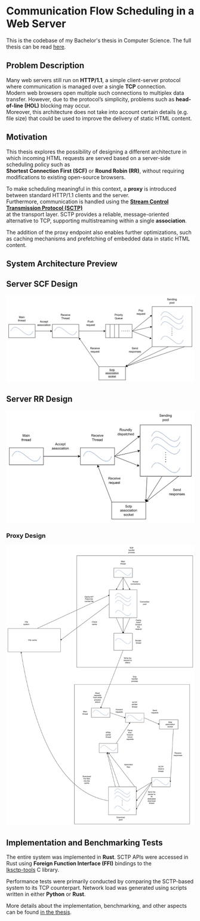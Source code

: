 # Communication Flow Scheduling in a Web Server

This is the codebase of my Bachelor's thesis in Computer Science. The full thesis can be read [here](README_RESOURCES/Communication_Flow_Scheduling_in_a_Web_Server.pdf).

## Problem Description

Many web servers still run on **HTTP/1.1**, a simple client-server protocol where communication is managed over a single **TCP** connection.  
Modern web browsers open multiple such connections to multiplex data transfer. However, due to the protocol’s simplicity, problems such as **head-of-line (HOL)** blocking may occur.  
Moreover, this architecture does not take into account certain details (e.g. file size) that could be used to improve the delivery of static HTML content.

## Motivation

This thesis explores the possibility of designing a different architecture in which incoming HTML requests are served based on a server-side scheduling policy such as  
**Shortest Connection First (SCF)** or **Round Robin (RR)**, without requiring modifications to existing open-source browsers.

To make scheduling meaningful in this context, a **proxy** is introduced between standard HTTP/1.1 clients and the server.  
Furthermore, communication is handled using the [**Stream Control Transmission Protocol (SCTP)**](https://en.wikipedia.org/wiki/Stream_Control_Transmission_Protocol)  
at the transport layer. SCTP provides a reliable, message-oriented alternative to TCP, supporting multistreaming within a single **association**.

The addition of the proxy endpoint also enables further optimizations, such as caching mechanisms and prefetching of embedded data in static HTML content.

## System Architecture Preview

## Server SCF Design
![SCF design](README_RESOURCES/SCF.png)

## Server RR Design
![RR design](README_RESOURCES/RR.png)

### Proxy Design
![Proxy design](README_RESOURCES/proxy.png)

## Implementation and Benchmarking Tests

The entire system was implemented in **Rust**. SCTP APIs were accessed in Rust using **Foreign Function Interface (FFI)** bindings to the  
[lksctp-tools](https://github.com/sctp/lksctp-tools) C library.

Performance tests were primarily conducted by comparing the SCTP-based system to its TCP counterpart. Network load was generated using scripts written in either **Python** or **Rust**.

More details about the implementation, benchmarking, and other aspects can be found [in the thesis](README_RESOURCES/Communication_Flow_Scheduling_in_a_Web_Server.pdf).
